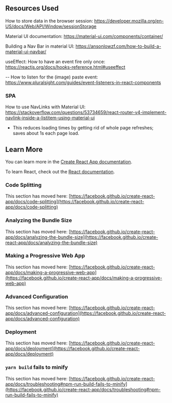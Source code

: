 ## Resources Used

How to store data in the browser session: https://developer.mozilla.org/en-US/docs/Web/API/Window/sessionStorage

Material UI documentation: https://material-ui.com/components/container/

Building a Nav Bar in material UI: https://ansonlowzf.com/how-to-build-a-material-ui-navbar/

useEffect: How to have an event fire only once: https://reactjs.org/docs/hooks-reference.html#useeffect

 -- How to listen for the (image) paste event: https://www.pluralsight.com/guides/event-listeners-in-react-components

### SPA

How to use NavLinks with Material UI: https://stackoverflow.com/questions/53734659/react-router-v4-implement-navlink-inside-a-listitem-using-material-ui
   * This reduces loading times by getting rid of whole page refreshes; saves about 1s each page load.

## Learn More

You can learn more in the [Create React App documentation](https://facebook.github.io/create-react-app/docs/getting-started).

To learn React, check out the [React documentation](https://reactjs.org/).

### Code Splitting

This section has moved here: [https://facebook.github.io/create-react-app/docs/code-splitting](https://facebook.github.io/create-react-app/docs/code-splitting)

### Analyzing the Bundle Size

This section has moved here: [https://facebook.github.io/create-react-app/docs/analyzing-the-bundle-size](https://facebook.github.io/create-react-app/docs/analyzing-the-bundle-size)

### Making a Progressive Web App

This section has moved here: [https://facebook.github.io/create-react-app/docs/making-a-progressive-web-app](https://facebook.github.io/create-react-app/docs/making-a-progressive-web-app)

### Advanced Configuration

This section has moved here: [https://facebook.github.io/create-react-app/docs/advanced-configuration](https://facebook.github.io/create-react-app/docs/advanced-configuration)

### Deployment

This section has moved here: [https://facebook.github.io/create-react-app/docs/deployment](https://facebook.github.io/create-react-app/docs/deployment)

### `yarn build` fails to minify

This section has moved here: [https://facebook.github.io/create-react-app/docs/troubleshooting#npm-run-build-fails-to-minify](https://facebook.github.io/create-react-app/docs/troubleshooting#npm-run-build-fails-to-minify)
